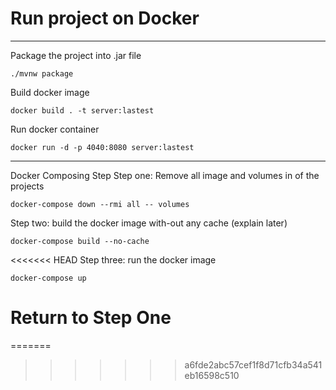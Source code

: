 # Run project on Docker
___
Package the project into .jar file
```shell
./mvnw package
```
Build docker image
```shell
docker build . -t server:lastest
```
Run docker container
```shell
docker run -d -p 4040:8080 server:lastest
```
___
Docker Composing Step
Step one: Remove all image and volumes in of the projects 
```shell
docker-compose down --rmi all -- volumes
```
Step two: build the docker image with-out any cache (explain later)
```shell
docker-compose build --no-cache 
```
<<<<<<< HEAD
Step three: run the docker image
```shell
docker-compose up
```
Return to Step One
=======
=======
>>>>>>> a6fde2abc57cef1f8d71cfb34a541eb16598c510

